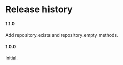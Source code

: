 # Release history

#### 1.1.0
Add repository_exists and repository_empty methods.

#### 1.0.0
Initial.